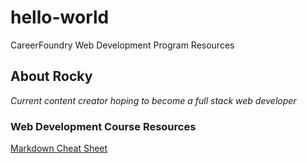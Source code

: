 # hello-world
CareerFoundry Web Development Program Resources
## About Rocky
*Current content creator hoping to become a full stack web developer*
### Web Development Course Resources
[Markdown Cheat Sheet](https://www.example.com](https://www.markdownguide.org/cheat-sheet/)https://www.markdownguide.org/cheat-sheet/)
